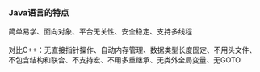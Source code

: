 ### Java语言的特点
简单易学、面向对象、平台无关性、安全稳定、支持多线程<br>  
对比C++：无直接指针操作、自动内存管理、数据类型长度固定、不用头文件、不包含结构和联合、不支持宏、不用多重继承、无类外全局变量、无GOTO<br>  
